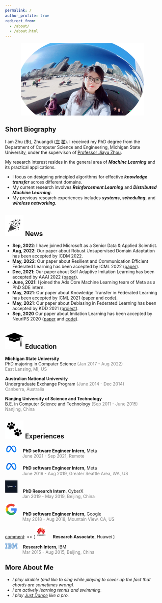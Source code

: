 ```yaml
---
permalink: /
author_profile: true
redirect_from: 
  - /about/
  - /about.html
---
```


<p align="center">
 <img src="/images/profile.png?raw=true" alt="Photo" style="width: 400px;"/> 
</p>



## Short Biography



I am Zhu (朱), Zhuangdi ([庄](https://en.wikipedia.org/wiki/Zhuang_Zhou) [翟](https://en.wikipedia.org/wiki/Mozi)). I received my PhD degree from the Department of Computer Science and Engineering, Michigan State University, under the supervison of [Professor Jiayu Zhou](https://jiayuzhou.github.io/). 

My research interest resides in the general area of ***Machine Learning*** and its practical applications. 
* I focus on designing principled algorithms for effective ***knowledge transfer*** across different domains.
* My current research involves ***Reinforcement Learning*** and ***Distributed Machine Learning***. 
* My previous research experiences includes  ***systems***, ***scheduling***, and ***wireless networking***.


## <img src="/images/logos/celebrate.png?raw=true" alt="Photo" style="width: 60px;"/> News

* **Sep, 2022**: I have joined Microsoft as a Senior Data & Applied Scientist.
* **Aug, 2022**: Our paper about Robust Unsupervised Domain Adaptation has been accepted by ICDM 2022.
* **May, 2022**: Our paper about Resilient and Communication Efficient Federated Learning has been accepted by ICML 2022 ([paper](https://proceedings.mlr.press/v162/zhu22e/zhu22e.pdf)).
* **Dec, 2021**: Our paper about Self Adaptive Imitation Learning has been accepted by AAAI 2022 ([paper](https://www.aaai.org/AAAI22Papers/AAAI-10614.ZhuZ.pdf)). 
* **June, 2021**: I joined the Ads Core Machine Learning team of Meta as a PhD SDE intern. 
* **May, 2021**: Our paper about Knowledge Transfer in Federated Learning has been accepted by ICML 2021 ([paper](https://arxiv.org/pdf/2105.10056.pdf) and [code](https://github.com/zhuangdizhu/FedGen)).
* **May, 2021**: Our paper about Debiasing in Federated Learning has been accepted by KDD 2021 ([project](https://jyhong.gitlab.io/project/federated-learning/)).
* **Sep, 2020** Our paper about Imitation Learning has been accepted by NeurIPS 2020 ([paper](https://papers.nips.cc/paper/2020/file/92977ae4d2ba21425a59afb269c2a14e-Paper.pdf) and [code](https://github.com/illidanlab/opolo-code)).


## <img src="/images/logos/education.jpeg?raw=true" alt="Photo" style="width: 60px;"/> Education 
**Michigan State University** \
PhD majoring in Computer Science <span style="color: grey;">(Jan 2017 - Aug 2022)</span>  
<span style="color: grey;">East Lansing, MI, US</span> 

**Australian National University** \
Undergraduate Exchange Program <span style="color: grey;">(June 2014 - Dec 2014)</span> \
<span style="color: grey;">Canberra, Australia</span>



**Nanjing University of Science and Technology** \
B.E. in Computer Science and Technology <span style="color: grey;">(Sep 2011 - June 2015) </span>\
<span style="color: grey;">Nanjing, China</span>


## <img src="/images/logos/paw.png?raw=true" alt="Photo" style="width: 60px;"/> Experiences 

<img src="/images/logos/meta.png?raw=true" alt="Photo" style="width: 40px;"/>  &emsp;**PhD software Engineer Intern**, Meta \
&emsp;&emsp;&emsp;&emsp;<span style="color: grey;">June 2021 - Sep 2021, Remote </span> 

<img src="/images/logos/meta.png?raw=true" alt="Photo" style="width: 40px;"/>  &emsp;**PhD software Engineer Intern**, Meta \
&emsp;&emsp;&emsp;&emsp;<span style="color: grey;">June 2019 - Aug 2019, Greater Seattle Area, WA, US </span> 

[<img src="/images/logos/cyberx.jpeg?raw=true" alt="Photo" style="width: 40px;"/>](https://www.cyberx.com/)  &emsp;**PhD Research Intern**, CyberX \
&emsp;&emsp;&emsp;&emsp;<span style="color: grey;">Jan 2019 - May 2019, Beijing, China </span> 

<img src="/images/logos/google.png?raw=true" alt="Photo" style="width: 40px;"/>  &emsp;**PhD software Engineer Intern**, Google \
&emsp;&emsp;&emsp;&emsp;<span style="color: grey;">May 2018 - Aug 2018, Mountain View, CA, US </span> 

[comment]: <> (<img src="/images/logos/huawei.png?raw=true" alt="Photo" style="width: 40px;"/>  &emsp;**Research Associate**, Huawei \)

[comment]: <> (&emsp;&emsp;&emsp;&emsp;<span style="color: grey;">March 2016 - Aug 2016, Hong Kong, China </span> )

<img src="/images/logos/IBM.png?raw=true" alt="Photo" style="width: 40px;"/>  &emsp;**Research Intern**, IBM \
&emsp;&emsp;&emsp;&emsp;<span style="color: grey;">Mar 2015 - Aug 2015, Beijing, China </span> 

## More About Me

* *I play ukulele (and like to sing while playing to cover up the fact that chords are sometimes wrong)*.  
* *I am actively learning tennis and swimming*.
* *I play [Just Dance](https://www.ubisoft.com/en-us/game/just-dance/2021) like a pro.*